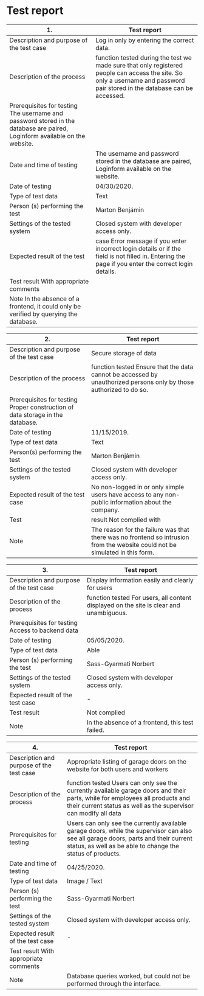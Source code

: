 # Test report

| 1. | Test report
| ---- | ---- |
| Description and purpose of the test case |  Log in only by entering the correct data. |
| Description of the process | function tested during the test we made sure that only registered people can access the site. So only a username and password pair stored in the database can be accessed. |
| Prerequisites for testing The username and password stored in the database are paired, Loginform available on the website. |
| Date and time of testing  | The username and password stored in the database are paired, Loginform available on the website. |
| Date of testing | 04/30/2020. |
| Type of test data | Text
| Person (s) performing the test  | Marton Benjámin |
| Settings of the tested system | Closed system with developer access only. |
| Expected result of the test | case Error message if you enter incorrect login details or if the field is not filled in. Entering the page if you enter the correct login details. |
| Test result With appropriate comments
| Note In the absence of a frontend, it could only be verified by querying the database. |

| 2. | Test report
| ---- | ---- |
| Description and purpose of the test case  | Secure storage of data
| Description of the process | function tested Ensure that the data cannot be accessed by unauthorized persons only by those authorized to do so. |
| Prerequisites for testing Proper construction of data storage in the database. |
| Date of testing | 11/15/2019. |
| Type of test data | Text
| Person(s) performing the test | Marton Benjámin |
| Settings of the tested system | Closed system with developer access only. |
| Expected result of the test case |  No non-logged in or only simple users have access to any non-public information about the company. |
| Test |  result Not complied with
| Note  | The reason for the failure was that there was no frontend so intrusion from the website could not be simulated in this form. |

| 3. | Test report
| ---- | ---- |
| Description and purpose of the test case  | Display information easily and clearly for users
| Description of the process | function tested For users, all content displayed on the site is clear and unambiguous. |
| Prerequisites for testing Access to backend data
| Date of testing |  05/05/2020. |
| Type of test data | Able
| Person (s) performing the test |  Sass-Gyarmati Norbert |
| Settings of the tested system | Closed system with developer access only. |
| Expected result of the test case  | - |
| Test result | Not complied 
| Note  | In the absence of a frontend, this test failed. |

| 4. | Test report
| ---- | ---- |
| Description and purpose of the test case  | Appropriate listing of garage doors on the website for both users and workers
| Description of the process | function tested Users can only see the currently available garage doors and their parts, while for employees all products and their current status as well as the supervisor can modify all data |
| Prerequisites for testing | Users can only see the currently available garage doors, while the supervisor can also see all garage doors, parts and their current status, as well as be able to change the status of products. |
| Date and time of testing  | 04/25/2020. |
| Type of test data | Image / Text
| Person (s) performing the test  | Sass-Gyarmati Norbert |
| Settings of the tested system | Closed system with developer access only. |
| Expected result of the test case  | - |
| Test result With appropriate comments
| Note | Database queries worked, but could not be performed through the interface. |







